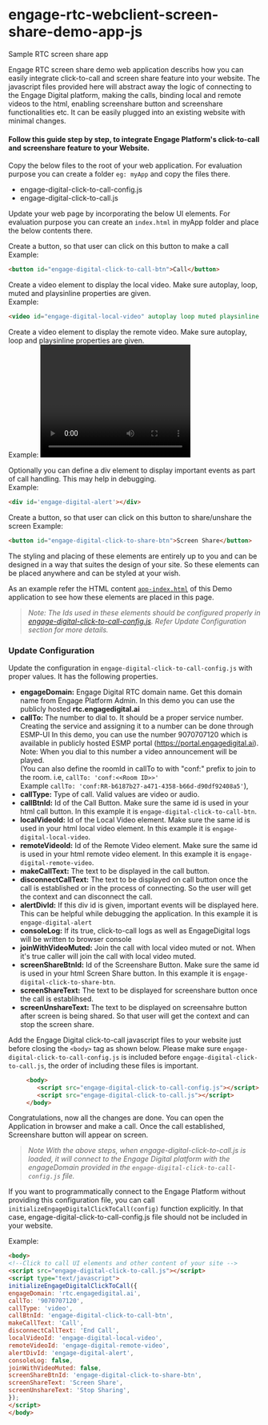 # engage-rtc-webclient-screen-share-demo-app-js
Sample RTC screen share app

Engage RTC screen share demo web application describs how you can easily integrate click-to-call and screen share feature into your website. The javascript files provided here will abstract away the logic of connecting to the Engage Digital platform, making the calls, binding local and remote videos to the html, enabling screenshare button and screenshare functionalities etc.
It can be easily plugged into an existing website with minimal changes.

#### Follow this guide step by step, to integrate Engage Platform's click-to-call and screenshare feature to your Website.

Copy the below files to the root of your web application. For evaluation purpose you can create a folder `eg: myApp` and copy the files there.
- engage-digital-click-to-call-config.js
- engage-digital-click-to-call.js

Update your web page by incorporating the below UI elements. For evaluation purpose you can create an `index.html` in myApp folder and place the below contents there.

Create a button, so that user can click on this button to make a call\
Example:
```html
<button id="engage-digital-click-to-call-btn">Call</button>
```
Create a video element to display the local video. Make sure autoplay, loop, muted and playsinline properties are given.\
Example:
```html
<video id="engage-digital-local-video" autoplay loop muted playsinline style="width: 300px;height: 225px;background-color: gray"></video>
```
Create a video element to display the remote video. Make sure autoplay, loop and playsinline properties are given.\
Example:
<video id="engage-digital-remote-video" autoplay loop playsinline style="width:300px;height:225px;background-color:gray"></video> 
 
Optionally you can define a div element to display important events as part of call handling. This may help in debugging.\
Example:
```html
<div id='engage-digital-alert'></div>
```

Create a button, so that user can click on this button to share/unshare the screen
Example:
```html
<button id="engage-digital-click-to-share-btn">Screen Share</button> 
```
The styling and placing of these elements are entirely up to you and can be designed in a way that suites the design of your site.
So these elements can be placed anywhere and can be styled at your wish.

As an example refer the HTML content [`app-index.html`](https://github.com/RSYS-EDP/engage-rtc-click-to-call-web-app/blob/main/app-index.html) of this Demo application to see how these elements are placed in this page.

>*Note: The Ids used in these elements should be configured properly in [engage-digital-click-to-call-config.js](https://github.com/RSYS-EDP/engage-rtc-click-to-call-web-app/blob/main/engage-digital-click-to-call-config.js).
Refer Update Configuration section for more details.*

### Update Configuration
Update the configuration in `engage-digital-click-to-call-config.js` with proper values. It has the following properties.

- **engageDomain:** Engage Digital RTC domain name. Get this domain name from Engage Platform Admin. In this demo you can use the publicly hosted **rtc.engagedigital.ai**
- **callTo:** The number to dial to. It should be a proper service number. Creating the service and assigning it to a number can be done through ESMP-UI
In this demo, you can use the number 9070707120 which is available in publicly hosted ESMP portal (https://portal.engagedigital.ai). \
Note: When you dial to this number a video announcement will be played. \
(You can also define the roomId in callTo to with "conf:" prefix to join to the room. i.e, `callTo: 'conf:<<Room ID>>'` \
  Example ```callTo: 'conf:RR-b6187b27-a471-4358-b66d-d90df92408a5'```),
- **callType:** Type of call. Valid values are video or audio.
- **callBtnId:** Id of the Call Button. Make sure the same id is used in your html call button. In this example it is `engage-digital-click-to-call-btn`.
- **localVideoId:** Id of the Local Video element. Make sure the same id is used in your html local video element. In this example it is `engage-digital-local-video`.
- **remoteVideoId:** Id of the Remote Video element. Make sure the same id is used in your html remote video element. In this example it is `engage-digital-remote-video`.
- **makeCallText:** The text to be displayed in the call button.
- **disconnectCallText:** The text to be displayed on call button once the call is established or in the process of connecting. So the user will get the context and can disconnect the call.
- **alertDivId:** If this div id is given, important events will be displayed here. This can be helpful while debugging the application. In this example it is `engage-digital-alert`
- **consoleLog:** If its true, click-to-call logs as well as EngageDigital logs will be written to browser console
- **joinWithVideoMuted:** Join the call with local video muted or not. When it's true caller will join the call with local video muted.
- **screenShareBtnId:** Id of the Screenshare Button. Make sure the same id is used in your html Screen Share button. In this example it is `engage-digital-click-to-share-btn`.
- **screenShareText:** The text to be displayed for screenshare button once the call is establihsed.
- **screenUnshareText:** The text to be displayed on screensahre button after screen is being shared. So that user will get the context and can stop the screen share.

Add the Engage Digital click-to-call javascript files to your website just before closing the `<body>` tag as shown below. Please make sure `engage-digital-click-to-call-config.js` is included before `engage-digital-click-to-call.js`, the order of including these files is important.

```html
     <body>
        <script src="engage-digital-click-to-call-config.js"></script>
        <script src="engage-digital-click-to-call.js"></script>
     </body>
```
Congratulations, now all the changes are done. You can open the Application in browser and make a call. Once the call established, Screenshare button will appear on screen.

>*Note With the above steps, when engage-digital-click-to-call.js is loaded, it will connect to the Engage Digital platform with the engageDomain provided in the `engage-digital-click-to-call-config.js` file.*

If you want to programmatically connect to the Engage Platform without providing this configuration file, you can call `initializeEngageDigitalClickToCall(config)` function explicitly. In that case, engage-digital-click-to-call-config.js file should not be included in your website.

Example:
```html
<body>
<!--Click to call UI elements and other content of your site -->
<script src="engage-digital-click-to-call.js"></script>
<script type="text/javascript">
initializeEngageDigitalClickToCall({
engageDomain: 'rtc.engagedigital.ai',
callTo: '9070707120',
callType: 'video',
callBtnId: 'engage-digital-click-to-call-btn',
makeCallText: 'Call',
disconnectCallText: 'End Call',
localVideoId: 'engage-digital-local-video',
remoteVideoId: 'engage-digital-remote-video',
alertDivId: 'engage-digital-alert',
consoleLog: false,
joinWithVideoMuted: false,
screenShareBtnId: 'engage-digital-click-to-share-btn',
screenShareText: 'Screen Share',
screenUnshareText: 'Stop Sharing',
});
</script>
</body>
```
